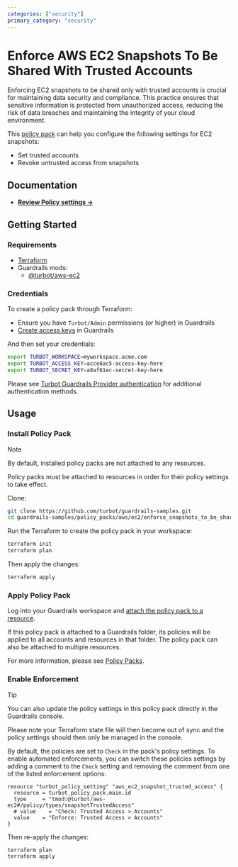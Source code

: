 ```yaml
---
categories: ["security"]
primary_category: "security"
---
```


# Enforce AWS EC2 Snapshots To Be Shared With Trusted Accounts

Enforcing EC2 snapshots to be shared only with trusted accounts is crucial for maintaining data security and compliance. This practice ensures that sensitive information is protected from unauthorized access, reducing the risk of data breaches and maintaining the integrity of your cloud environment.

This [policy pack](https://turbot.com/guardrails/docs/concepts/resources/smart-folders) can help you configure the following settings for EC2 snapshots:

- Set trusted accounts
- Revoke untrusted access from snapshots

## Documentation

- **[Review Policy settings →](https://hub-guardrails-turbot-com-git-development-turbot.vercel.app/policy-packs/enforce_snapshots_to_be_shared_with_trusted_accounts/settings)**

## Getting Started

### Requirements

- [Terraform](https://developer.hashicorp.com/terraform/install)
- Guardrails mods:
  - [@turbot/aws-ec2](https://hub-guardrails-turbot-com-git-development-turbot.vercel.app/aws/mods/aws-ec2)

### Credentials

To create a policy pack through Terraform:

- Ensure you have `Turbot/Admin` permissions (or higher) in Guardrails
- [Create access keys](https://turbot.com/guardrails/docs/guides/iam/access-keys#generate-a-new-guardrails-api-access-key) in Guardrails

And then set your credentials:

```sh
export TURBOT_WORKSPACE=myworkspace.acme.com
export TURBOT_ACCESS_KEY=acce6ac5-access-key-here
export TURBOT_SECRET_KEY=a8af61ec-secret-key-here
```

Please see [Turbot Guardrails Provider authentication](https://registry.terraform.io/providers/turbot/turbot/latest/docs#authentication) for additional authentication methods.

## Usage

### Install Policy Pack

> [!NOTE]
> By default, installed policy packs are not attached to any resources.
>
> Policy packs must be attached to resources in order for their policy settings to take effect.

Clone:

```sh
git clone https://github.com/turbot/guardrails-samples.git
cd guardrails-samples/policy_packs/aws/ec2/enforce_snapshots_to_be_shared_with_trusted_accounts
```

Run the Terraform to create the policy pack in your workspace:

```sh
terraform init
terraform plan
```

Then apply the changes:

```sh
terraform apply
```

### Apply Policy Pack

Log into your Guardrails workspace and [attach the policy pack to a resource](https://turbot.com/guardrails/docs/guides/working-with-folders/smart#attach-a-smart-folder-to-a-resource).

If this policy pack is attached to a Guardrails folder, its policies will be applied to all accounts and resources in that folder. The policy pack can also be attached to multiple resources.

For more information, please see [Policy Packs](https://turbot.com/guardrails/docs/concepts/resources/smart-folders).

### Enable Enforcement

> [!TIP]
> You can also update the policy settings in this policy pack directly in the Guardrails console.
>
> Please note your Terraform state file will then become out of sync and the policy settings should then only be managed in the console.

By default, the policies are set to `Check` in the pack's policy settings. To enable automated enforcements, you can switch these policies settings by adding a comment to the `Check` setting and removing the comment from one of the listed enforcement options:

```hcl
resource "turbot_policy_setting" "aws_ec2_snapshot_trusted_access" {
  resource = turbot_policy_pack.main.id
  type     = "tmod:@turbot/aws-ec2#/policy/types/snapshotTrustedAccess"
  # value    = "Check: Trusted Access > Accounts"
  value    = "Enforce: Trusted Access > Accounts"
}
```

Then re-apply the changes:

```sh
terraform plan
terraform apply
```
